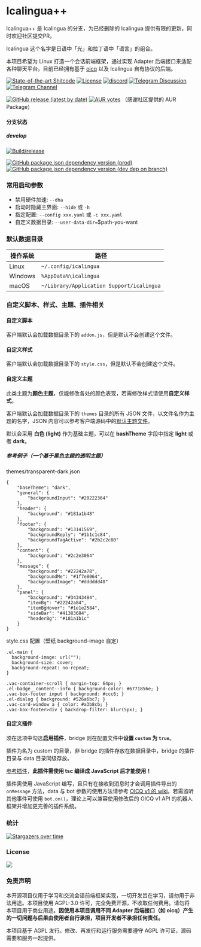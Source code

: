 # Icalingua++

Icalingua++ 是 Icalingua 的分支，为已经删除的 Icalingua 提供有限的更新，同时欢迎社区提交PR。

Icalingua 这个名字是日语中「光」和拉丁语中「语言」的组合。

本项目希望为 Linux 打造一个会话前端框架，通过实现 Adapter 后端接口来适配各种聊天平台。目前已经拥有基于 [oicq](https://github.com/takayama-lily/oicq) 以及 Icalingua 自有协议的后端。

[![State-of-the-art Shitcode](https://img.shields.io/static/v1?label=State-of-the-art&message=Shitcode&color=7B5804)](https://github.com/trekhleb/state-of-the-art-shitcode)
[![License](https://img.shields.io/aur/license/icalingua++)](https://github.com/Icalingua-plus-plus/Icalingua-plus-plus/blob/develop/LICENSE)
[![discord](https://img.shields.io/static/v1?label=chat&message=discord&color=7289da&logo=discord)](https://discord.gg/gKnU7BARzv)
[![Telegram Discussion](https://img.shields.io/static/v1?label=Discussion&message=Telegram&color=blue&logo=telegram)](https://t.me/Icalinguapp)
[![Telegram Channel](https://img.shields.io/static/v1?label=Channel&message=Telegram&color=blue&logo=telegram)](https://t.me/Icalinguapp_Updates)

[![GitHub release (latest by date)](https://img.shields.io/github/downloads/Icalingua-plus-plus/Icalingua-plus-plus/latest/total)](https://github.com/Icalingua-plus-plus/Icalingua-plus-plus/releases/latest)
[![AUR votes](https://img.shields.io/aur/votes/icalingua++)](https://aur.archlinux.org/packages/icalingua++/)
（感谢社区提供的 AUR Package）

#### 分支状态

##### develop

[![Build/release](https://github.com/Icalingua-plus-plus/Icalingua-plus-plus/actions/workflows/main.yml/badge.svg?branch=develop)](https://github.com/Icalingua-plus-plus/Icalingua-plus-plus/actions/workflows/main.yml)

[![GitHub package.json dependency version (prod)](https://img.shields.io/github/package-json/dependency-version/Icalingua-plus-plus/Icalingua-plus-plus/oicq-icalingua-plus-plus/develop?filename=icalingua%2Fpackage.json)](https://github.com/takayama-lily/oicq)
[![GitHub package.json dependency version (dev dep on branch)](https://img.shields.io/github/package-json/dependency-version/Icalingua-plus-plus/Icalingua-plus-plus/dev/electron/develop?logo=electron&filename=icalingua%2Fpackage.json)](https://electronjs.org)

### 常用启动参数

- 禁用硬件加速: `--dha`
- 启动时隐藏主界面: `--hide` 或 `-h`
- 指定配置: `--config xxx.yaml` 或 `-c xxx.yaml`
- 自定义数据目录: `--user-data-dir=`$path-you-want

### 默认数据目录

| 操作系统 | 路径                  |
|---------|-----------------------|
| Linux   | `~/.config/icalingua` |
| Windows | `%AppData%\icalingua` |
| macOS   | `~/Library/Application Support/icalingua`|

### 自定义脚本、样式、主题、插件相关

#### 自定义脚本

客户端默认会加载数据目录下的 `addon.js`，但是默认不会创建这个文件。

#### 自定义样式

客户端默认会加载数据目录下的 `style.css`，但是默认不会创建这个文件。

#### 自定义主题

此类主题为**颜色主题**，仅能修改各处的颜色表现，若需修改样式请使用**自定义样式**。

客户端默认会加载数据目录下的 `themes` 目录的所有 JSON 文件，以文件名作为主题的名字，JSON 内容可以参考客户端源码中的[默认主题文件](icalingua/src/renderer/components/vac-mod/themes/index.js)。

默认会采用 **白色 (light)** 作为基础主题，可以在 **bashTheme** 字段中指定 **light** 或者 **dark**。

##### 参考例子（一个基于黑色主题的透明主题）

themes/transparent-dark.json

```
{
    "baseTheme": "dark",
    "general": {
        "backgroundInput": "#20222364"
    },
    "header": {
        "background": "#181a1b48"
    },
    "footer": {
        "background": "#13141569",
        "backgroundReply": "#1b1c1c84",
        "backgroundTagActive": "#2b2c2c80"
    },
    "content": {
        "background": "#2c2e3064"
    },
    "message": {
        "background": "#22242a78",
        "backgroundMe": "#1f7e8064",
        "backgroundImage": "#dddddd40"
    },
    "panel": {
        "background": "#34343484",
        "itemBg": "#22242a84",
        "itemBgHover": "#1e1e2584",
        "sideBar": "#41383684",
        "headerBg": "#181a1b1c"
    }
}
```

style.css 配置（壁纸 background-image 自定）

```
.el-main {
  background-image: url("");
  background-size: cover;
  background-repeat: no-repeat;
}

.vac-container-scroll { margin-top: 64px; }
.el-badge__content--info { background-color: #6771856e; }
.vac-box-footer input { background: #ccc6; }
.el-dialog { background: #526a6bc7; }
.vac-card-window a { color: #a3b8cb; }
.vac-box-footer>div { backdrop-filter: blur(5px); }
```

#### 自定义插件

须在选项中勾选**启用插件**，bridge 则在配置文件中**设置 `custom` 为 `true`**。

插件为名为 custom 的目录，非 bridge 的插件存放在数据目录中，bridge 的插件目录与 data 目录同级存放。

[参考插件](https://github.com/Icalingua-plus-plus/Icalingua-plus-plus/tree/develop/icalingua-bridge-oicq/custom.example)，**此插件需使用 tsc 编译成 JavaScript 后才能使用！**

插件需使用 JavaScript 编写，且只有在接收到消息时才会调用插件导出的 `onMessage` 方法，data 与 bot 参数的使用方法请参考 [OICQ v1 的 wiki](https://github.com/takayama-lily/oicq/wiki)。若需监听其他事件可使用 `bot.on()`，理论上可以兼容使用修改后的 OICQ v1 API 的机器人框架并增加更完善的插件系统。

### 统计

[![Stargazers over time](https://starchart.cc/Icalingua-plus-plus/Icalingua-plus-plus.svg)](https://github.com/Icalingua-plus-plus/Icalingua-plus-plus/stargazers)

### License

[![](https://camo.githubusercontent.com/473b62766b498e4f2b008ada39f1d56fb3183649f24447866e25d958ac3fd79a/68747470733a2f2f7777772e676e752e6f72672f67726170686963732f6167706c76332d3135357835312e706e67)](https://www.gnu.org/licenses/agpl-3.0.txt)

### 免责声明

本开源项目仅用于学习和交流会话前端框架实现，一切开发旨在学习，请勿用于非法用途。本项目使用 AGPL-3.0 许可，完全免费开源，不收取任何费用。请勿将本项目用于商业用途。**因使用本项目调用不同 Adapter 后端接口（如 oicq）产生的一切问题与后果由使用者自行承担，项目开发者不承担任何责任。**

本项目基于 AGPL 发行。修改、再发行和运行服务需要遵守 AGPL 许可证，源码需要和服务一起提供。
